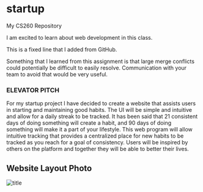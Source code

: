 # startup
My CS260 Repository

I am excited to learn about web development in this class.

This is a fixed line that I added from GitHub.

Something that I learned from this assignment is that large merge conflicts could potentially be difficult to easily resolve. 
Communication with your team to avoid that would be very useful.

### ELEVATOR PITCH

For my startup project I have decided to create a website that assists users in starting and maintaining good habits. The UI will be simple and intuitive and allow for a daily streak to be tracked. It has been said that 21 consistent days of doing something will create a habit, and 90 days of doing something will make it a part of your lifestyle. This web program will allow intuitive tracking that provides a centralized place for new habits to be tracked as you reach for a goal of consistency. Users will be inspired by others on the platform and together they will be able to better their lives.

## Website Layout Photo
![title](/Users/samgwilliam/Desktop/StartupLayout.jpeg)
